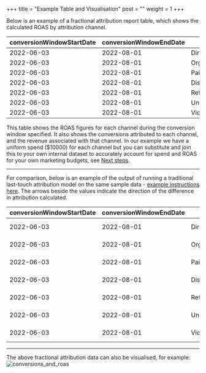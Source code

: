 +++
title = "Example Table and Visualisation"
post = ""
weight = 1
+++

Below is an example of a fractional attribution report table, which shows the calculated ROAS by attribution channel. 

| conversionWindowStartDate | conversionWindowEndDate | channel           | conversions | revenue | spend  | roas |
| ------------------------- | ----------------------- | ----------------- | ----------- | ------- | ------ | ---- |
| 2022-06-03                | 2022-08-01              | Direct            | 699.8       | 137050.5| 10000.0| 13.7 |
| 2022-06-03                | 2022-08-01              | Organic_Search    | 269.5       | 23292.3 | 10000.0| 2.33 |
| 2022-06-03                | 2022-08-01              | Paid_Search_Other | 50.4        | 4875.5  | 10000.0| 0.49 |
| 2022-06-03                | 2022-08-01              | Display_Other     | 21.3        | 2069.0  | 10000.0| 0.21 |
| 2022-06-03                | 2022-08-01              | Referral          | 12.4        | 653.3   | 10000.0| 0.07 |
| 2022-06-03                | 2022-08-01              | Unmatched_Channel | 4.08        | 544.6   | 10000.0| 0.05 |
| 2022-06-03                | 2022-08-01              | Video             | 1.5         | 29.5    | 10000.0| 0.003|

This table shows the ROAS figures for each channel during the conversion window specified. It also shows the conversions attributed to each channel, and the revenue associated with that channel. In our example we have a uniform spend ($10000) for each channel but you can substitute and join this to your own internal dataset to accurately account for spend and ROAS for your own marketing budgets, see [Next steps](/accelerators/fractribution/next_steps/next_steps_1/).

***

For comparison, below is an example of the output of running a traditional last-touch attribution model on the same sample data - [example instructions here](https://docs.snowplow.io/docs/tutorials/tutorial-first-and-last-touch-attribution/). The arrows beside the values indicate the direction of the difference in attribution calculated.

| conversionWindowStartDate | conversionWindowEndDate | channel           | conversions | revenue    | spend  | roas    |
| ------------------------- | ----------------------- | ----------------- | ----------- | ---------- | ------ | ------- |
| 2022-06-03                | 2022-08-01              | Direct            | (↓)  687     | (↓)  121247.1| 10000.0| (↓)  12.1 |
| 2022-06-03                | 2022-08-01              | Organic_Search    | (↑)  289     | (↑)  26409.3 | 10000.0| (↑)  2.64 |
| 2022-06-03                | 2022-08-01              | Paid_Search_Other | (↓)  44      | (↓)  3743.0  | 10000.0| (↓)  0.37 |
| 2022-06-03                | 2022-08-01              | Display_Other     | (↓)  18      | (↓)  1727.1  | 10000.0| (↓)  0.17 |
| 2022-06-03                | 2022-08-01              | Referral          | (↑)  14      | (↑)  788.8   | 10000.0| (↑)  0.08 |
| 2022-06-03                | 2022-08-01              | Unmatched_Channel | (↓)  4       | (↓)  517.7   | 10000.0| ()  0.05 |
| 2022-06-03                | 2022-08-01              | Video             | (↓)  1       | (↓)  8.49    | 10000.0| (↓)  0.001|

***

The above fractional attribution data can also be visualised, for example:
![conversions_and_roas](../images/conversions_roas_browser.png)